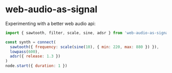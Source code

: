 # web-audio-as-signal

Experimenting with a better web audio api:

```js
import { sawtooth, filter, scale, sine, adsr } from 'web-audio-as-signal'

const synth = connect(
  sawtooth({ frequency: scale(sine(10), { min: 220, max: 880 }) }),
  lowpass(600),
  adsr({ release: 1.3 })
)
node.start({ duration: 1 })
```
